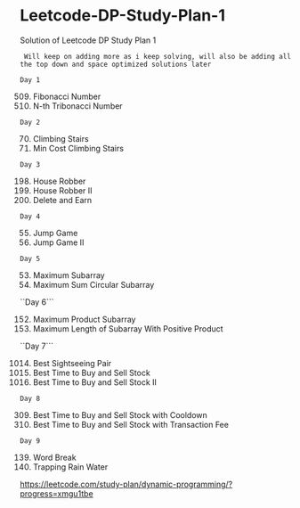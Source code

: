# Leetcode-DP-Study-Plan-1
Solution of Leetcode DP Study Plan 1 

``` Will keep on adding more as i keep solving, will also be adding all the top down and space optimized solutions later```


```Day 1```

509. Fibonacci Number
1137. N-th Tribonacci Number

```Day 2```

70. Climbing Stairs
746. Min Cost Climbing Stairs

```Day 3```

198. House Robber
213. House Robber II
740. Delete and Earn

```Day 4```

55. Jump Game
45. Jump Game II

```Day 5```

53. Maximum Subarray
918. Maximum Sum Circular Subarray

``Day 6```

152. Maximum Product Subarray
1567. Maximum Length of Subarray With Positive Product

``Day 7```

1014. Best Sightseeing Pair
121. Best Time to Buy and Sell Stock
122. Best Time to Buy and Sell Stock II

```Day 8```

309. Best Time to Buy and Sell Stock with Cooldown
714. Best Time to Buy and Sell Stock with Transaction Fee

```Day 9```

139. Word Break
42. Trapping Rain Water

https://leetcode.com/study-plan/dynamic-programming/?progress=xmgu1tbe
